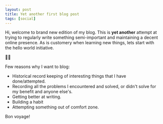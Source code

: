 ```yaml
---
layout: post
title: Yet another first blog post
tags: [social]
---
```


Hi, welcome to brand new edition of my blog. This is **yet another** attempt at trying to regularly write something semi-important
and maintaining a decent online presence. As is customery when learning new things, lets start with the
hello world initiative.

👋🏻

Few reasons why I want to blog:

  * Historical record keeping of interesting things that I have done/attempted.
  * Recording all the problems I encountered and solved, or didn't solve for my benefit and anyone else's.
  * Getting better at writing.
  * Building a habit
  * Attempting something out of comfort zone.

Bon voyage!
